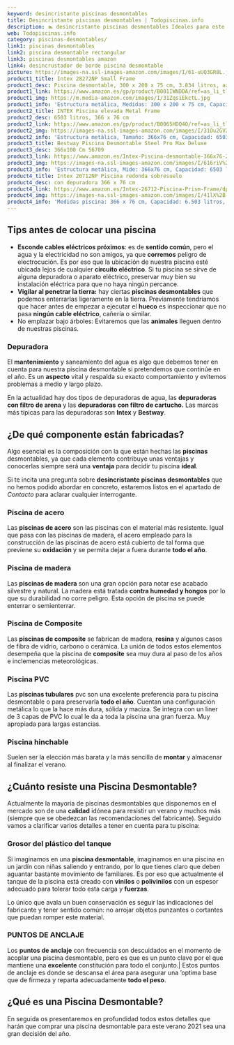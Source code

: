```yaml
---
keyword: desincristante piscinas desmontables
title: Desincristante piscinas desmontables | Todopiscinas.info
description: 🏊 desincristante piscinas desmontables Ideales para este verano 2021. Aquí puedes comprar desincristante piscinas desmontables y comparar con otras similares. No dejes escapar desincristante piscinas desmontables a un precio realmente tentador.
web: Todopiscinas.info
category: piscinas-desmontables/
link1: piscinas desmontables
link2: piscina desmontable rectangular
link3: piscinas desmontables amazon
link4: desincrustador de borde piscina desmontable
picture: https://images-na.ssl-images-amazon.com/images/I/61-uUQ3GR8L.jpg
product1_title: Intex 28272NP Small Frame
product1_desc: Piscina desmontable, 300 x 200 x 75 cm, 3.834 litros, azul
product1_link: https://www.amazon.es/gp/product/B001IWNDDA/ref=as_li_tl?ie=UTF8&camp=3638&creative=24630&creativeASIN=B001IWNDDA&linkCode=as2&tag=todopiscinas0e-21&linkId=25b9d647487c889cb6ef56ed63f50ca1
product1_img: https://m.media-amazon.com/images/I/31ZqsiEkctL.jpg
product1_info: 'Estructura metálica, Medidas: 300 x 200 x 75 cm, Capacidad: 3.834 litros, Para 6 personas (+ 6 años), Fácil montaje, Forma rectangular'
product2_title: INTEX Piscina elevada Metal Frame
product2_desc: 6503 litros, 366 x 76 cm
product2_link: https://www.amazon.es/gp/product/B0065HDQ4O/ref=as_li_tl?ie=UTF8&camp=3638&creative=24630&creativeASIN=B0065HDQ4O&linkCode=as2&tag=todopiscinas0e-21&linkId=ed2430e3ba564d3527ee103df33ed7b3
product2_img: https://images-na.ssl-images-amazon.com/images/I/31Ou2GV2SAL.jpg
product2_info: 'Estructura metálica, Tamaño: 366x76 cm, Capacidad: 6503 litros, Forma circular, De 4 a 7 personas (+6 años)'
product3_title: Bestway Piscina Desmontable Steel Pro Max Deluxe
product3_desc: 366x100 Cm 56709
product3_link: https://www.amazon.es/Intex-Piscina-desmontable-366x76-28210NP/dp/B0065HDQ4O?__mk_es_ES=%C3%85M%C3%85%C5%BD%C3%95%C3%91&crid=25UQGV9HG2INI&dchild=1&keywords=piscinas+desmontables&qid=1615854176&sprefix=piscinas+dem%2Caps%2C201&sr=8-5&linkCode=ll1&tag=todopiscinas0e-21&linkId=34f200977c6cbaab1f3f4d9ac0e64755&language=es_ES&ref_=as_li_ss_tl
product3_img: https://images-na.ssl-images-amazon.com/images/I/616riV%2BiY3L.jpg
product3_info: 'Estructura metálica, Mide: 366x76 cm, Capacidad: 6503 litros, De 4 a 7 personas mayores de 6 años, Forma circular, Tecnología Super-Tough'
product4_title: Intex 26712NP Piscina redonda sobresuelo
product4_desc: con depuradora 366 x 76 cm
product4_link: https://www.amazon.es/Intex-26712-Piscina-Prism-Frame/dp/B07FB823GL?__mk_es_ES=%C3%85M%C3%85%C5%BD%C3%95%C3%91&dchild=1&keywords=piscinas+desmontables+con+depuradora&qid=1615936418&sr=8-5&linkCode=ll1&tag=todopiscinas0e-21&linkId=d98699de7830cd471766fa1daa36de34&language=es_ES&ref_=as_li_ss_tl
product4_img: https://images-na.ssl-images-amazon.com/images/I/41lX%2B-YpibL.jpg
product4_info: 'Medidas piscina: 366 x 76 cm, Capacidad: 6.503 litros, Incluye depuradora de cartucha A, Lona resistente triple capa'
---
```




## Tips antes de colocar una piscina



*   **Esconde cables eléctricos próximos**: es de **sentido común**, pero el agua y la electricidad no son amigos, ya que **corremos** peligro de electrocución. Es por eso que la ubicación de nuestra piscina esté ubicada lejos de cualquier **circuito eléctrico**. Si tu piscina se sirve de alguna depuradora o aparato eléctrico, preservar muy bien su instalación eléctrica para que no haya ningún percance.
*   **Vigilar al penetrar la tierra:** hay ciertas **piscinas desmontables** que podemos enterrarlas ligeramente en la tierra. Previamente tendríamos que hacer antes de empezar a ejecutar el **hueco** es inspeccionar que no pasa **ningún cable eléctrico**, cañería o similar.
*   No emplazar bajo árboles: Evitaremos que las **animales** lleguen dentro de nuestras piscinas.


### Depuradora

El **mantenimiento** y saneamiento del agua es algo que debemos tener en cuenta para nuestra piscina desmontable si pretendemos que continúe en el año. Es un **aspecto** vital y respalda su exacto comportamiento y evitemos problemas a medio y largo plazo.

En la actualidad hay dos tipos de depuradoras de agua, las **depuradoras con filtro de arena** y  las **depuradoras** **con filtro de cartucho.** Las marcas más típicas para las depuradoras son **Intex** y **Bestway**.


## ¿De qué componente están fabricadas?

Algo esencial es la composición con la que están hechas las **piscinas** desmontables, ya que cada elemento contribuye unas ventajas y conocerlas siempre será una **ventaja** para decidir tu piscina **ideal**.

Si te incita una pregunta sobre **desincristante piscinas desmontables** que no hemos podido abordar en concreto, estaremos listos en el apartado de _Contacto_ para aclarar cualquier interrogante.


### Piscina de acero

Las **piscinas de acero** son las piscinas con el material más resistente. Igual que pasa con las piscinas de madera, el acero empleado para la construcción de las piscinas de acero está cubierto de tal forma que previene su **oxidación** y se permita dejar a fuera durante **todo el año**.


### Piscina de madera

Las **piscinas de madera** son una gran opción para notar ese acabado silvestre y natural. La madera está tratada **contra humedad y hongos** por lo que su durabilidad no corre peligro. Esta opción de piscina se puede enterrar o semienterrar.


### Piscina de Composite

Las **piscinas de composite** se fabrican de madera, **resina** y algunos casos de fibra de vidrio, carbono o cerámica. La unión de todos estos elementos desempeña que la piscina de **composite** sea muy dura al paso de los años e inclemencias meteorológicas.


### Piscina  PVC

Las **piscinas tubulares** pvc son una excelente preferencia para tu piscina desmontable o para preservarla **todo el año**. Cuentan una configuración metálica lo que la hace más dura, sólida y maciza. Se integra con un liner de 3 capas de PVC lo cual le da a toda la piscina una gran fuerza. Muy apropiada para largas estancias.


### Piscina hinchable

Suelen ser la elección más barata y la más sencilla de **montar** y almacenar al finalizar el verano.

<stats-list :link1=link1 :link2=link2 :link3=link3 :link4=link4 :category=category></stats-list>

<external-banner></external-banner>


<brand-panel :title=product1_title :desc=product1_desc :img=product1_img :link=product1_link></brand-panel>


## ¿Cuánto resiste una Piscina Desmontable?

Actualmente la mayoría de piscinas desmontables que disponemos en el mercado son de una **calidad** idónea para resistir un verano y muchos más (siempre que se obedezcan las recomendaciones del fabricante). Seguido vamos a clarificar varios detalles a tener en cuenta para tu piscina:


### Grosor del plástico del tanque

Si imaginamos en una **piscina desmontable**, imaginamos en una piscina en un jardín con niñas saliendo y entrando, por lo que tienes claro que deben aguantar bastante movimiento de familiares. Es por eso que actualmente el tanque de la piscina está creado con **vinilos** o **polivinilos** con un espesor adecuado para tolerar todo esta carga y **fuerzas**.

Lo único que avala un	 buen conservación es seguir las indicaciones del fabricante y tener sentido común: no arrojar objetos punzantes o cortantes que puedan romper este material.


### PUNTOS DE ANCLAJE

Los **puntos de anclaje** con frecuencia son descuidados en el momento de acoplar una piscina desmontable, pero  es que es un punto clave por el que mantiene una **excelente** constitución para todo el conjunto.| Estos puntos de anclaje es donde se descansa el área para asegurar una ’optima base que de firmeza y reparta adecuadamente **todo el peso**.
## ¿Qué es una Piscina Desmontable?



En seguida os presentaremos en profundidad todos estos detalles que harán que comprar una piscina desmontable para este verano 2021 sea una gran decisión del año.